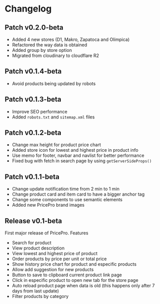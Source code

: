 # Changelog

## Patch v0.2.0-beta

- Added 4 new stores (D1, Makro, Zapatoca and Olímpica)
- Refactored the way data is obtained
- Added group by store option
- Migrated from cloudinary to cloudflare R2

## Patch v0.1.4-beta

- Avoid products being updated by robots

## Patch v0.1.3-beta

- Improve SEO performance
- Added `robots.txt` and `sitemap.xml` files

## Patch v0.1.2-beta

- Change max height for product price chart
- Added store icon for lowest and highest price in product info
- Use memo for footer, navbar and navlist for better performance
- Fixed bug with fetch in search page by using `getServerSideProps()`

## Patch v0.1.1-beta

- Change update notification time from 2 min to 1 min
- Change product card and item card to have a bigger anchor tag
- Change some components to use semantic elements
- Added new PricePro brand images

## Release v0.1-beta

First major release of PricePro. Features

- Search for product
- View product description
- View lowest and highest price of product
- Order products by price per unit or total price
- Show history price chart for product and especific products
- Allow add suggestion for new products
- Button to save to clipboard current product link page
- Click in especific product to open new tab for the store page
- Auto reload product page when data is old (this happens only after 7 days from last update)
- Filter products by category
